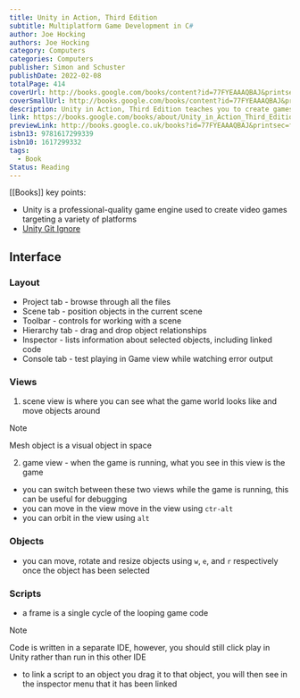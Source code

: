 ```yaml
---
title: Unity in Action, Third Edition
subtitle: Multiplatform Game Development in C#
author: Joe Hocking
authors: Joe Hocking
category: Computers
categories: Computers
publisher: Simon and Schuster
publishDate: 2022-02-08
totalPage: 414
coverUrl: http://books.google.com/books/content?id=77FYEAAAQBAJ&printsec=frontcover&img=1&zoom=1&edge=curl&source=gbs_api
coverSmallUrl: http://books.google.com/books/content?id=77FYEAAAQBAJ&printsec=frontcover&img=1&zoom=5&edge=curl&source=gbs_api
description: Unity in Action, Third Edition teaches you to create games with the Unity game platform. It's many 2D, 3D, and AR/VR game examples give you hands-on experience with Unity's workflow tools and state-of-the-art rendering engine. This fully updated third edition presents new coverage of Unity's XR toolkit and shows you how you can start building with virtual and augmented reality.
link: https://books.google.com/books/about/Unity_in_Action_Third_Edition.html?hl=&id=77FYEAAAQBAJ
previewLink: http://books.google.co.uk/books?id=77FYEAAAQBAJ&printsec=frontcover&dq=Unity+in+action&hl=&as_pt=BOOKS&cd=2&source=gbs_api
isbn13: 9781617299339
isbn10: 1617299332
tags:
  - Book
Status: Reading
---
```

[[Books]]
key points:
- Unity is a professional-quality game engine used to create video games targeting a variety of platforms
- [Unity Git Ignore](https://github.com/github/gitignore/blob/main/Unity.gitignore)
## Interface
### Layout
- Project tab - browse through all the files 
- Scene tab - position objects in the current scene
- Toolbar - controls for working with a scene
- Hierarchy tab - drag and drop object relationships
- Inspector - lists information about selected objects, including linked code
- Console tab - test playing in Game view while watching error output
### Views
1. scene view is where you can see what the game world looks like and move objects around
> [!note]
Mesh object is a visual object in space

2. game view - when the game is running, what you see in this view is the game
- you can switch between these two views while the game is running, this can be useful for debugging
- you can move in the view move in the view using `ctr-alt`
- you can orbit in the view using `alt`
### Objects
- you can move, rotate and resize objects using `w`, `e`, and `r` respectively once the object has been selected
### Scripts
- a frame is a single cycle of the looping game code
> [!note]
Code is written in a separate IDE, however, you should still click play in Unity rather than run in this other IDE

- to link a script to an object you drag it to that object, you will then see in the inspector menu that it has been linked
